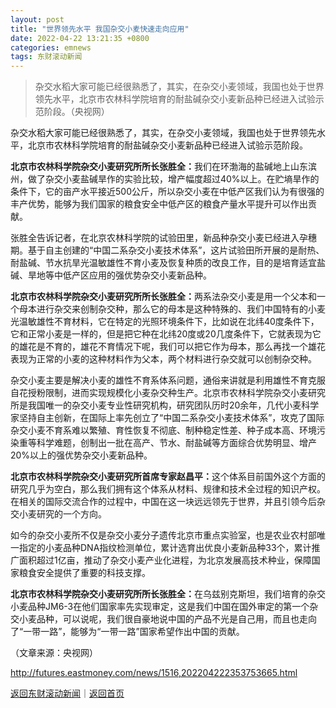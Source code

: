 ```yaml
---
layout: post
title: "世界领先水平 我国杂交小麦快速走向应用"
date: 2022-04-22 13:21:35 +0800
categories: emnews
tags: 东财滚动新闻
---
```

> 杂交水稻大家可能已经很熟悉了，其实，在杂交小麦领域，我国也处于世界领先水平，北京市农林科学院培育的耐盐碱杂交小麦新品种已经进入试验示范阶段。（央视网）

<p>杂交水稻大家可能已经很熟悉了，其实，在杂交小麦领域，我国也处于世界领先水平，北京市农林科学院培育的耐盐碱杂交小麦新品种已经进入试验示范阶段。</p><p><strong>北京市农林科学院杂交小麦研究所所长张胜全：</strong>我们在环渤海的盐碱地上山东滨州，做了杂交小麦盐碱旱作的实验比较，增产幅度超过40%以上。在贮墒旱作的条件下，它的亩产水平接近500公斤，所以杂交小麦在中低产区我们认为有很强的丰产优势，能够为我们国家的粮食安全中低产区的粮食产量水平提升可以作出贡献。</p><p>张胜全告诉记者，在北京农林科学院的试验田里，新品种杂交小麦已经进入孕穗期。基于自主创建的“中国二系杂交小麦技术体系”，这片试验田所开展的是耐热、耐盐碱、节水抗旱光温敏雄性不育小麦及恢复种质的改良工作，目的是培育适宜盐碱、旱地等中低产区应用的强优势杂交小麦新品种。</p><p><strong>北京市农林科学院杂交小麦研究所所长张胜全：</strong>两系法杂交小麦是用一个父本和一个母本进行杂交来创制杂交种，那么它的母本是这种特殊的、我们中国特有的小麦光温敏雄性不育材料，它在特定的光照环境条件下，比如说在北纬40度条件下，它和正常小麦是一样的，但是把它种在北纬20度或20几度条件下，它就表现为它的雄花是不育的，雄花不育情况下呢，我们可以把它作为母本，那么再找一个雄花表现为正常的小麦的这种材料作为父本，两个材料进行杂交就可以创制杂交种。</p><p>杂交小麦主要是解决小麦的雄性不育系体系问题，通俗来讲就是利用雄性不育克服自花授粉限制，进而实现规模化小麦杂交种生产。北京市农林科学院杂交小麦研究所是我国唯一的杂交小麦专业性研究机构，研究团队历时20余年，几代小麦科学家坚持自主创新，在国际上率先创立了“中国二系杂交小麦技术体系”，攻克了国际杂交小麦不育系难以繁殖、育性恢复不彻底、制种稳定性差、种子成本高、环境污染重等科学难题，创制出一批在高产、节水、耐盐碱等方面综合优势明显、增产20%以上的强优势杂交小麦新品种。</p><p><strong>北京市农林科学院杂交小麦研究所首席专家赵昌平：</strong>这个体系目前国外这个方面的研究几乎为空白，那么我们拥有这个体系从材料、规律和技术全过程的知识产权。在相关的国际交流合作的过程中，中国在这一块远远领先于世界，并且引领今后杂交小麦研究的一个方向。</p><p>如今的杂交小麦所不仅是杂交小麦分子遗传北京市重点实验室，也是农业农村部唯一指定的小麦品种DNA指纹检测单位，累计选育出优良小麦新品种33个，累计推广面积超过1亿亩，推动了杂交小麦产业化进程，为北京发展高技术种业，保障国家粮食安全提供了重要的科技支撑。</p><p><strong>北京市农林科学院杂交小麦研究所所长张胜全：</strong>在乌兹别克斯坦，我们培育的杂交小麦品种JM6-3在他们国家率先实现审定，这是我们中国在国外审定的第一个杂交小麦品种，可以说呢，我们很自豪地说中国的产品不光是自己用，而且也走向了“一带一路”，能够为“一带一路”国家希望作出中国的贡献。</p><p class="em_media">（文章来源：央视网）</p>

<http://futures.eastmoney.com/news/1516,202204222353753665.html>

[返回东财滚动新闻](//finews.withounder.com/emnews/)｜[返回首页](//finews.withounder.com/)